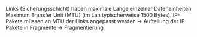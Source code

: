 Links (Sicherungsschicht) haben maximale Länge einzelner Dateneinheiten Maximum Transfer Unit (MTU) (im Lan typischerweise 1500 Bytes). IP-Pakete müssen an MTU der Links angepasst werden → Aufteilung der IP-Pakete in Fragmente → Fragmentierung
